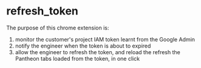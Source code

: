 # refresh_token

The purpose of this chrome extension is:

1.  monitor the customer's project IAM token learnt from the Google Admin
2.  notify the engineer when the token is about to expired
3.  allow the engineer to refresh the token, and reload the refresh the Pantheon
    tabs loaded from the token, in one click
